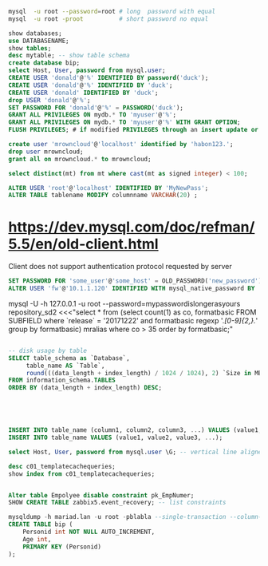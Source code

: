 ```sh
mysql  -u root --password=root # long  password with equal
mysql  -u root -proot          # short password no equal
```
```sql
show databases;
use DATABASENAME;
show tables;
desc mytable; -- show table schema
create database bip;
select Host, User, password from mysql.user;
CREATE USER 'donald'@'%' IDENTIFIED BY password('duck');
CREATE USER 'donald'@'%' IDENTIFIED BY 'duck';
CREATE USER 'donald' IDENTIFIED BY 'duck';
drop USER 'donald'@'%';
SET PASSWORD FOR 'donald'@'%' = PASSWORD('duck');
GRANT ALL PRIVILEGES ON mydb.* TO 'myuser'@'%';
GRANT ALL PRIVILEGES ON mydb.* TO 'myuser'@'%' WITH GRANT OPTION;
FLUSH PRIVILEGES; # if modified PRIVILEGES through an insert update or delete statement instead of a grant, revoke, set password or rename user

create user 'mrowncloud'@'localhost' identified by 'habon123.';
drop user mrowncloud;
grant all on mrowncloud.* to mrowncloud;

select distinct(mt) from mt where cast(mt as signed integer) < 100;

ALTER USER 'root'@'localhost' IDENTIFIED BY 'MyNewPass';
ALTER TABLE tablename MODIFY columnname VARCHAR(20) ;
```



# https://dev.mysql.com/doc/refman/5.5/en/old-client.html
Client does not support authentication protocol requested by server
```sql
SET PASSWORD FOR 'some_user'@'some_host' = OLD_PASSWORD('new_password');
ALTER USER 'fw'@'10.1.1.120' IDENTIFIED WITH mysql_native_password BY 'fwpass';
```

mysql -U -h 127.0.0.1 -u root --password=mypasswordislongerasyours repository_sd2 <<<"select * from (select count(1) as co, formatbasic FROM SUBFIELD where \`release\` = '20171222' and formatbasic regexp '.*[0-9]{2,}.*' group by formatbasic) mralias where co > 35 order by formatbasic;"

```sql

-- disk usage by table
SELECT table_schema as `Database`,
     table_name AS `Table`,
     round(((data_length + index_length) / 1024 / 1024), 2) `Size in MB`
FROM information_schema.TABLES
ORDER BY (data_length + index_length) DESC;





INSERT INTO table_name (column1, column2, column3, ...) VALUES (value1, value2, value3, ...);
INSERT INTO table_name VALUES (value1, value2, value3, ...);

select Host, User, password from mysql.user \G; -- vertical line alignement (the \G at the end of the query does the trick)

desc c01_templatecachequeries;
show index from c01_templatecachequeries;


Alter table Empolyee disable constraint pk_EmpNumer;
SHOW CREATE TABLE zabbix5.event_recovery; -- list constraints

mysqldump -h mariad.lan -u root -pblabla --single-transaction --column-statistics=0 --databases haha
CREATE TABLE bip (
    Personid int NOT NULL AUTO_INCREMENT,
    Age int,
    PRIMARY KEY (Personid)
);
```
